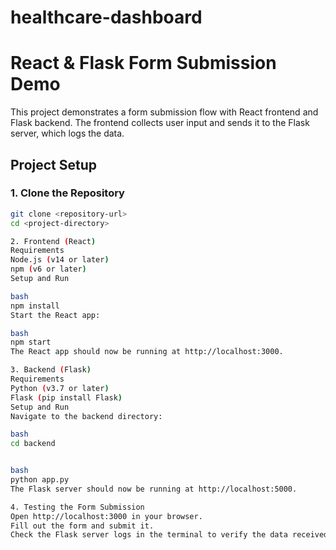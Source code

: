 # healthcare-dashboard
# React & Flask Form Submission Demo

This project demonstrates a form submission flow with React frontend and Flask backend. The frontend collects user input and sends it to the Flask server, which logs the data.

## Project Setup

### 1. Clone the Repository

```bash
git clone <repository-url>
cd <project-directory>

2. Frontend (React)
Requirements
Node.js (v14 or later)
npm (v6 or later)
Setup and Run

bash
npm install
Start the React app:

bash
npm start
The React app should now be running at http://localhost:3000.

3. Backend (Flask)
Requirements
Python (v3.7 or later)
Flask (pip install Flask)
Setup and Run
Navigate to the backend directory:

bash
cd backend


bash
python app.py
The Flask server should now be running at http://localhost:5000.

4. Testing the Form Submission
Open http://localhost:3000 in your browser.
Fill out the form and submit it.
Check the Flask server logs in the terminal to verify the data received.
